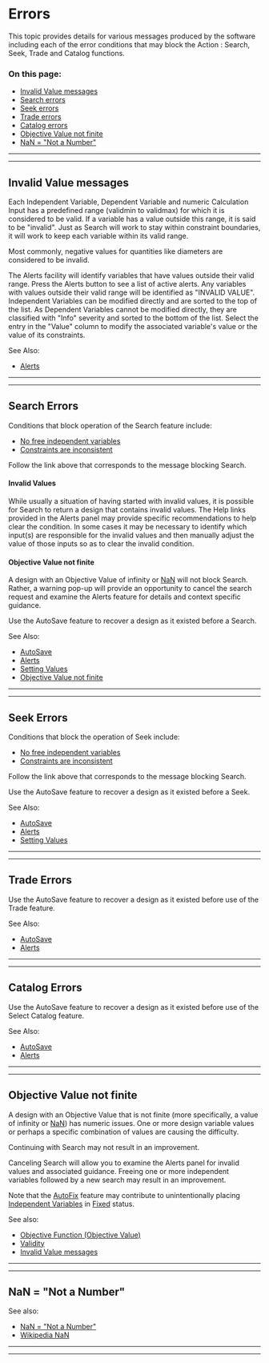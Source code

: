 # Errors &nbsp; 

This topic provides details for various messages produced by the software 
including each of the error conditions that may block the 
Action : Search, Seek, Trade and Catalog functions. 

### On this page:   
 - [Invalid Value messages](errors.html#invalid)  
 - [Search errors](errors.html#searchErr)  
 - [Seek errors](errors.html#seekErr)  
 - [Trade errors](errors.html#tradeErr)  
 - [Catalog errors](errors.html#catErr)  
 - [Objective Value not finite](errors.html#objNotFinite)  
 - [NaN = "Not a Number"](errors.html#NaN)

___

<a id="invalid"></a>  
___

## Invalid Value messages 
Each Independent Variable, Dependent Variable and numeric Calculation Input has a predefined range 
(validmin to validmax) for which it is considered to be valid. 
If a variable has a value outside this range, it is said to be "invalid". 
Just as Search will work to stay within constraint boundaries, 
it will work to keep each variable within its valid range. 

Most commonly, negative values for quantities like diameters are considered to be invalid.

The Alerts facility will identify variables that have values outside their valid range. 
Press the Alerts button to see a list of active alerts. 
Any variables with values outside their valid range will be identified as "INVALID VALUE". 
Independent Variables can be modified directly and are sorted to the top of the list. 
As Dependent Variables cannot be modified directly, 
they are classified with "Info" severity and sorted to the bottom of the list. 
Select the entry in the "Value" column to modify the associated variable's value or the value of its constraints. 

See Also: 
 - [Alerts](/docs/Help/alerts.html) 

___

<a id="searchErr"></a>  
___

## Search Errors 
Conditions that block operation of the Search feature include: 
 - [No free independent variables](/docs/Help/alerts.html#NoFreeIV) 
 - [Constraints are inconsistent](/docs/Help/alerts.html#Constraint_Inconsistency) 

Follow the link above that corresponds to the message blocking Search.

#### Invalid Values
While usually a situation of having started with invalid values,
it is possible for Search to return a design that contains invalid values. 
The Help links provided in the Alerts panel may provide specific recommendations to help clear the condition. 
In some cases it may be necessary to identify which input(s) are responsible for the invalid values and then
manually adjust the value of those inputs so as to clear the invalid condition. 

#### Objective Value not finite
A design with an Objective Value of infinity or [NaN](errors.html#NaN) will not block Search.
Rather, a warning pop-up will provide an opportunity to cancel the search request and 
examine the Alerts feature for details and context specific guidance. 

Use the AutoSave feature to recover a design as it existed before a Search. 

See Also: 
 - [AutoSave](/docs/Help/autoSave.html) 
 - [Alerts](/docs/Help/alerts.html) 
 - [Setting Values](/docs/Help/settingValues.html)  
 - [Objective Value not finite](errors.html#objNotFinite)   

___

<a id="seekErr"></a>  
___

## Seek Errors 
 Conditions that block the operation of Seek include: 
 - [No free independent variables](/docs/Help/alerts.html#NoFreeIV) 
 - [Constraints are inconsistent](/docs/Help/alerts.html#Constraint_Inconsistency) 

Follow the link above that corresponds to the message blocking Search.

Use the AutoSave feature to recover a design as it existed before a Seek. 

See Also: 
 - [AutoSave](/docs/Help/autoSave.html) 
 - [Alerts](/docs/Help/alerts.html) 
 - [Setting Values](/docs/Help/settingValues.html)

___

<a id="tradeErr"></a>  
___

## Trade Errors 

Use the AutoSave feature to recover a design as it existed before use of the Trade feature. 

See Also: 
 - [AutoSave](/docs/Help/autoSave.html) 
 - [Alerts](/docs/Help/alerts.html) 

<!--- * begin comment *  
Provide links or instructions to resolve each.  
      * end comment *
--> 

___

<a id="catErr"></a>  
___

## Catalog Errors 

Use the AutoSave feature to recover a design as it existed before use of the Select Catalog feature. 

See Also: 
 - [AutoSave](/docs/Help/autoSave.html) 
 - [Alerts](/docs/Help/alerts.html) 

___

<a id="objNotFinite"></a>  
___

##  Objective Value not finite
  
A design with an Objective Value that is not finite (more specifically, a value of infinity or [NaN](errors.html#NaN)) has numeric issues. 
One or more design variable values or perhaps a specific combination of values are causing the difficulty.  

Continuing with Search may not result in an improvement.  

Canceling Search will allow you to examine the Alerts panel for invalid values and associated guidance. 
Freeing one or more independent variables followed by a new search may result in an improvement.  

Note that the [AutoFix](/docs/Help/terminology.html#autoFix) feature may contribute to unintentionally 
placing [Independent Variables](/docs/Help/terminology.html#independentVar) in [Fixed](/docs/Help/terminology.html#fix) status.

See also: 
 - [Objective Function (Objective Value)](/docs/Help/terminology.html#obj)  
 - [Validity](/docs/Help/terminology.html#validity)  
 - [Invalid Value messages](errors.html#invalid)  

___

<a id="NaN"></a>  
___

## NaN = "Not a Number" 
  
See also: 
 - [NaN = "Not a Number"](/docs/Help/htt.html#nan)  
 - [Wikipedia NaN](https://en.wikipedia.org/wiki/NaN)  

___

<a id="padding"></a>  
___

##  
  
  &nbsp;   
  
  &nbsp;   
  
  &nbsp;   
  
  &nbsp;   
   
  &nbsp;   
  
  &nbsp;   
  
  &nbsp;   
  
  &nbsp;   
  
  &nbsp;   
  
  &nbsp;   
  
  &nbsp;   
  
  &nbsp;   
  
  &nbsp;   
   
  &nbsp;   
  
  &nbsp;   


